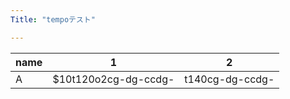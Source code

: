 ```yaml
---
Title: "tempoテスト"

---
```


| name | 1 | 2 |
|---|---|---|
| A | $10t120o2cg-dg-ccdg- | t140cg-dg-ccdg- | t180cg-dg-ccdg- | t200cg-dg-ccdg- |